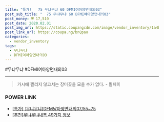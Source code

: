 ```yaml
--- 
title: "특가!   75 무냐무냐 60 DFMI여아양면내의03" 
post_sub_title: "  75 무냐무냐 60 DFMI여아양면내의03" 
post_money: ₩ 17,510 
post_date: 2020.02.01 
post_img_url: https://static.coupangcdn.com/image/vendor_inventory/1a4b/96f48b95ba502cbf3d750531ef0a1ae3fee84f0ff0598d36cae83c4673c6.jpg 
post_link_url: https://coupa.ng/bnQpao 
categories: 
  - vendor_inventory 
tags: 
  - 무냐무냐 
  - DFMI여아양면내의03 
--- 
```

  #무냐무냐 #DFMI여아양면내의03 
<hr> 

> 가시에 찔리지 않고서는 장미꽃을 모을 수가 없다. - 필페이 


### POWER LINK

* <a href="https://blog.naver.com/sakai111/221792799574" target="_blank">[특가] [무냐무냐]DFM남아양면내의07/55~75</a>
* <a href="https://blog.naver.com/fasyy4321/221792379917" target="_blank">[추천]무냐무냐내복 49가지 정보</a>
